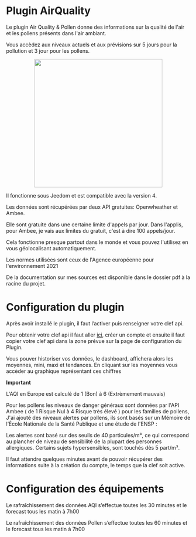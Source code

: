 # Plugin AirQuality

Le plugin Air Quality & Pollen donne des informations sur la qualité de l'air et les pollens présents dans l'air ambiant.

Vous accèdez aux niveaux actuels et aux prévisions sur 5 jours pour la pollution et 3 jour pour les pollens.

<p align="center">
  <img height="350" src="https://github.com/OlivierMongeot/Air_Quality/blob/Master/docs/pollen.JPG">
</p>

Il fonctionne sous Jeedom et est compatible avec la version 4.

Les données sont récupérées par deux API gratuites: Openwheather et Ambee.

Elle sont gratuite dans une certaine limite d'appels par jour. Dans l'applis, pour Ambee, je vais aux limites du gratuit, c'est à dire 100 appels/jour.

Cela fonctionne presque partout dans le monde et vous pouvez l'utilisez en vous géolocalisant automatiquement.

Les normes utilisées sont ceux de l'Agence européenne pour l'environnement 2021

De la documentation sur mes sources est disponible dans le dossier pdf à la racine du projet.

# Configuration du plugin

Après avoir installé le plugin, il faut l’activer puis renseigner votre clef api.

Pour obtenir votre clef api il faut aller [ici](https://home.openweathermap.org), créer un compte et ensuite il faut copier votre clef api dans la zone prévue sur la page de configuration du Plugin.

Vous pouver historiser vos données, le dashboard, affichera alors les moyennes, mini, maxi et tendances. En cliquant sur les moyennes vous accèder au graphique représentant ces chiffres

**Important**

L'AQI en Europe est calculé de 1 (Bon) à 6 (Extrèmement mauvais)

Pour les pollens les niveaux de danger généraux sont données par l'API Ambee ( de 1 Risque Nul à 4 Risque très élevé ) pour les familles de pollens, J'ai ajouté des niveaux alertes par pollens, ils sont basés sur un Mémoire de l’École Nationale de la Santé Publique et une étude de l'ENSP :

Les alertes sont basé sur des seuils de 40 particules/m³, ce qui correspond au plancher de niveau de sensibilité de la plupart des personnes allergiques. Certains sujets hypersensibles, sont touchés dès 5 part/m³.  

Il faut attendre quelques minutes avant de pouvoir récupérer des informations suite à la création du compte, le temps que la clef soit active.

# Configuration des équipements

Le rafraîchissement des données AQI s’effectue toutes les 30 minutes et le forecast tous les matin à 7h00

Le rafraîchissement des données Pollen s’effectue toutes les 60 minutes et le forecast tous les matin à 7h00
